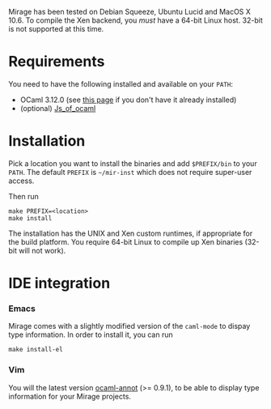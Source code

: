 Mirage has been tested on Debian Squeeze, Ubuntu Lucid and MacOS X 10.6. To compile the Xen backend, you *must* have a 64-bit Linux host.  32-bit is not supported at this time.

# Requirements

You need to have the following installed and available on your `PATH`:

* OCaml 3.12.0 (see [this page](/wiki/install-ocaml) if you don't have it already installed)
* (optional) [Js_of_ocaml](http://ocsigen.org/js_of_ocaml/install)

# Installation

Pick a location you want to install the binaries and add `$PREFIX/bin` to your `PATH`. The default `PREFIX` is `~/mir-inst` which does not require super-user access.

Then run

```
make PREFIX=<location>
make install
```

The installation has the UNIX and Xen custom runtimes, if appropriate for the build platform.  You require 64-bit Linux to compile up Xen binaries (32-bit will not work).

# IDE integration

### Emacs

Mirage comes with a slightly modified version of the `caml-mode` to dispay type information. In order to install it, you can run

```
make install-el
```

### Vim

You will the latest version [ocaml-annot](https://github.com/avsm/ocaml-annot) (>= 0.9.1), to be able to display type information for your Mirage projects.

